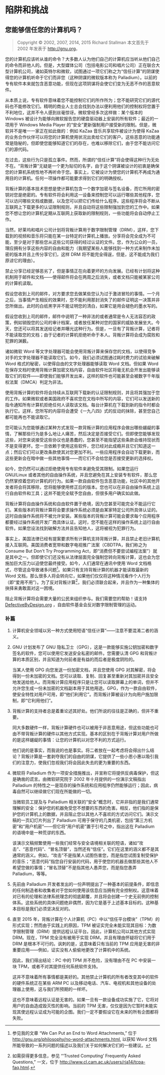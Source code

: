 # 陷阱和挑战

## 您能够信任您的计算机吗？

> Copyright © 2002, 2007, 2014, 2015 Richard Stallman 本文首先于 2002 年发表于 <http://gnu.org>。

您的计算机应该听从谁的命令？大多数人认为他们自己的计算机应当听从他们自己的命令而非他人的。但是，大型媒体公司（包括电影公司和唱片公司）正在联合大型计算机公司，诸如英特尔和微软，试图通过一项它们称之为“信任计算”的阴谋使得您的计算机听命于它们而非您（这种阴谋的微软版本称为 Palladium）。以前的专有软件本来就包含恶意功能，但现在这项阴谋将会使它们变为无恶不作的恶意软件。

从本质上说，专有软件意味着您不能控制它们的所作所为；您不能研究它们的源代码也不能修改它们。精明的商业人士总会找到办法以便利用他们的控制权将您置于不利地位，这并不令人感到丝毫惊讶。微软曾经多次这样做：某个版本的 Windows 被设计为能够向微软报告您的硬盘驱动器上安装的所有软件；最近的一项用于 Windows Media Player 的“安全”更新强制用户接受新的限制。但是，微软并不是唯一一家正在如此做的：例如 KaZaa 音乐共享软件被设计为使得 KaZaa 的业务合作伙伴可以将您的计算机使用状况出卖给它们的客户。这些恶意的功能通常是隐秘的，但即使您能够知道它们的存在，也难以移除它们，由于您不能访问它们的源代码。

在过去，这些行为只是孤立事件。然而，所谓的“信任计算”将会使得这种行为无处不在。“背叛计算”无疑是一个更为贴切的名字，由于这个阴谋被设计的初衷是确保您的计算机系统性地不再听命于您。事实上，它被设计为使您的计算机不再成为通用目的计算机。任何一项操作都可能要求得到它们的明确授权。

背叛计算的基本技术思想是使计算机包含一个数字加密与签名设备，而它所用的密钥对您是绝密的。专有软件将会利用这一设备来控制您可以运行哪些其他程序，您可以访问哪些文档或数据，以及您可以把它们传给什么程序。这些程序将会不断从互联网上下载更多的认证限制规则，并且自动将这些限制强加到您的工作中。如果您不想让您的计算机定期从互联网上获取新的限制规则，一些功能将会自动停止工作。

当然，好莱坞和唱片公司计划将背叛计算用于数字限制管理（DRM），这样，您下载到的视频和音乐将只能在某一台特定的计算机上播放。分享将会完全成为不可能，至少是对于那些您从这些公司获得的经过认证的文件。您，作为公众的一员，理应拥有分享这些内容的自由和能力（我期望某些人能够找到一种方式来制作未加密的版本并且上传分享它们，这样 DRM 将不能完全得逞，但是，这不能成为我们原谅它的理由）。

禁止分享已经足够恶劣了，但是事情正在向着更坏的方向发展。已经有计划将这种机制用于邮件和文档——使得邮件将会在两周之后消失，或者文档只能被某家公司的计算机读取。

假设您收到上司的邮件，对方要求您去做某些您认为过于激进冒险的事情。一个月之后，当事情产生相反的效果时，您不能利用那封消失了的邮件证明这一决策并非您所做出。此时的白纸黑字并不能证明您的清白，如果它是用会褪色的墨水写的。

假设您收到上司的邮件，邮件中说明了一种非法的或者通常是令人无法容忍的政策，例如销毁您的公司的审计档案，或者放任某种对您的国家的威胁发展坐大。今天，您还可以将其发送给记者并曝光这种行为。但是，一旦有了背叛计算，记者将不能读取您的文档；由于记者的计算机拒绝听命于本人。背叛计算将会成为腐败和犯罪的渊薮。

诸如微软 Word 等文字处理器可能会使用背叛计算来保存您的文档，以使得竞争对手的文字处理器不能读取它们。如今，我们必须试图通过耗时费力的试验来破解 Word 格式的秘密，以使得自由的文字处理器能够读取 Word 文档。但如果 Word 在保存文档时使用背叛计算加密文档内容，自由软件社区将毫无机会开发出能够读取它们的软件——即使我们能够开发出来，这样的软件也可能甚至会被数字千年版权法案（DMCA）判定为非法。

使用背叛计算的软件将会持续从互联网下载新的认证限制规则，并且将其强加于您的工作。如果微软或者美国政府不喜欢您在文档中所写的内容，它们可以发送新的指令通知所有计算机拒绝任何人读取该文档。每台计算机在下载到新的指令时都会执行它。这样，您所写的内容将会遭受《一九八四》式的反动的抹除，甚至您自己都可能再也不能读取它。

您可能认为您能够通过某种方式发现一款背叛计算的应用程序会做出哪些龌龊的事情，了解那些行为是多么地让人痛苦，然后决定是否接受它们。但即使您能够发现这些，对您来说接受这些协议也是愚蠢的，您甚至不能指望这些条款会维持现状而不是变得更坏。您一旦依赖于使用这些软件，您已经对此成瘾并且它们知道这一点；然后它们可以更改条款使其对您更加不利。一些应用程序会自动下载更新，而这些更新会在暗中做一些其他事情——而它们不会给您是否接受更新的选择权。

如今，您仍然可以通过拒绝使用专有软件来避免受其限制。如果您运行 GNU/Linux 或者其他的自由操作系统，并且您避免在其上安装专有软件，那么您仍然掌控着您的计算机的行为。如果一款自由软件包含恶意功能，社区中的其他开发者将会将其移除，您将能够使用修正后的版本。您也可以在非自由操作系统上运行自由软件和工具；这并不能完全赋予您自由，但很多用户确实如此做。

背叛计算将自由操作系统和自由软件置于绝境，因为您甚至可能完全不能运行它们。某些版本的背叛计算将会要求操作系统必须是由某家特定公司所具体认证的。这时自由操作系统将不被允许安装。某些版本的背叛计算可能会要求每个应用程序都要经过操作系统开发厂商具体认证。这时，您不能在这样的操作系统上运行自由软件。如果您设法找到破解方法并且告知他人，这将被视为犯罪行为。

事实上，美国法律已经有提案要求所有计算机支持背叛计算，并且禁止老旧计算机接入互联网。美国消费者宽带和数字电视推广法案（CBDTPA，我们称之为 Consume But Don't Try Programming Act，即“消费但不要尝试编程法案”）就是其中之一。但即使它们还没有从法律层面完全强制您转向背叛计算，这也会为您施加巨大压力以迫使您最终接受。如今，人们通常在通讯中使用 Word 文档格式，尽管这会导致诸多问题[^canyoutrust-1]。如果只有支持背叛计算的机器才能读取最新的 Word 文档，那么很多人将会转向它，如果他们仅仅将这种情况看作个人行为（即“爱用不用”）。为了反对背叛计算[^canyoutrust-2]，我们必须联合起来，并且作为一种集体的抉择来勇敢面对这一困境。

阻止背叛计算将会需要大量的公民来组织参与。我们需要您的帮助！请支持 [DefectiveByDesign.org](DefectiveByDesign.org) ，自由软件基金会反对数字限制管理的运动。

### 补篇

1.  计算机安全领域以另一种方式使用短语“信任计算”——注意不要混淆二者的涵义。

2.  GNU 计划发布了 GNU 隐私卫士（GPG），这是一款能够实施公钥加密和数字签名的软件，您可以使用它发送安全私密的邮件。您需要认清 GPG 和背叛计算的本质区别，并且知道为何前者是有益的而后者是极度阴险的。

    当某人使用 GPG 向您发送一份加密文档，并且您使用 GPG 对其解密，将会得到一份未加密的文档。您可以读取、复制、回复甚至重新对其加密并且安全地发送给他人。而背叛计算应用程序只是让您可以读取屏幕上的单词，但并不允许您生成一份未加密的文档副本用于其他用途。GPG，作为一款自由软件，使安全特性对用户可用，即“他们利用它”。而背叛计算被设计为向用户施加限制，即“它利用他们”。

3.  背叛计算的支持者总是着重论述其好处。他们所说的往往是正确的，但并不重要。

    同大多数硬件一样，背叛计算硬件也可以被用于非恶意用途，但这些功能也可由不带背叛计算的硬件以其他方式实现。基本的区别在于背叛计算对用户所做的是这样龌龊的事情：让您的计算机以对您不利的方式运行。

    他们说的是事实，而我说的也是事实。将二者放在一起考虑将会得出什么结论？背叛计算是一套剥夺我们的自由的阴谋，它提供了一些小恩小惠以吸引我们的注意力，使我们忽视我们将会因此失去的更为重要的东西。

4.  微软将 Palladium 作为一项安全措施推出，并宣称它将提供反病毒保护，但这是确凿的谎言。由微软研究院于 2002 年十月提供的一份演示文稿指出 Palladium 的特性之一是现存的操作系统和应用程序仍然能够运行；因此，病毒自然可以继续做它们现在所能做的一切。

    当微软员工提及与 Palladium 相关联的“安全”概念时，它并非指的是我们通常理解的安全：保护您的机器免受您不想要的东西的危害。相反，他们指的是保护您的计算机上的数据，并且阻止您以其他人不喜欢的方式访问它们。演示文稿的一页幻灯片列出了 Palladium 可用于保守的几类机密，包括“第三方机密”和“用户机密”——但它将“用户机密”置于引号之中，指出这在 Palladium 的语境中是一种荒谬的东西。

    该演示文稿频繁使用一些我们经常与安全语境相关联的短语，诸如“攻击”、“恶意代码”、“冒名顶替”，当然还有“信任”。它们在这里的涵义都不是其通常的涵义。例如，“攻击”不是指某人试图伤害您，而是指您试图复制受保护的音乐；“恶意代码”指您自行安装的代码，用于使您的机器去做那些其他人不希望您做的事情；“冒名顶替”不是指其他人愚弄您，而是指您愚弄 Palladium，等等。

5.  先前由 Palladium 开发者发出的一份声明提出了一种基本的前提条件，即信息的任何制造者和收集者对于您如何使用该信息应当拥有完全控制权。这意味着对已有的伦理和法律系统理念的彻底颠覆，并且将会创建一个史无前例的控制体系。这些系统的具体问题绝非偶然，因为它是基于上述基本目标的。这种基本目标是我们必须坚决反对的。

6.  直至 2015 年，背叛计算在个人计算机（PC）中以“信任平台模块”（TPM）的形式实现；然而由于实践上的原因，TPM 被证实完全未能实现其目标：为数字限制管理（DRM）提供远程认证平台。因此，计算机公司以其他方式实现 DRM。现在，TPM 完全没有被用于实现 DRM，并且有理由怀疑将它们用于 DRM 是根本不可行的。讽刺的是，这意味着只有当前的 TPM 应用是无害的非重要应用——例如，证实没有人偷偷地更改了计算机中的系统。

    因此，我们得出结论：PC 中的 TPM 并不危险，没有理由不在 PC 中安装一块 TPM，或者不对其提供任何系统软件支持。

    这并不意味着所有事情都是美好的。其他禁止计算机的所有者改变其中的软件的硬件系统正在某些 ARM PC 以及移动电话、汽车、电视机和其他设备的处理器上使用，这与我们所预期的一样坏。

    这也不意味着远程认证是无害的。如果一旦有一款设备成功实施了它，它将对用户的自由造成毁灭性的影响。当前的 TPM 无害，仅仅是因为它暂时未能实现其使远程认证成为可能的企图。我们一定不要假设它在未来的所有企图都将失败。

[^canyoutrust-1]: 参见我的文章 “We Can Put an End to Word Attachments,” 位于 <http://gnu.org/philosophy/no-word-attachments.html>, 以获知 Word 文档所能导致的一系列问题的描述以及我们关于如何解决它们的一些建议。

[^canyoutrust-2]: 如需获得更多信息，参见 “‘Trusted Computing’ Frequently Asked Questions,” 一文，位于 <http://www.cl.cam.ac.uk/users/rja14/tcpa-faq.html>.
